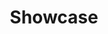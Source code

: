 ---
title: Showcase
type: showcase
layout: showcase
description: A gallery of projects realized with vvvv
---
